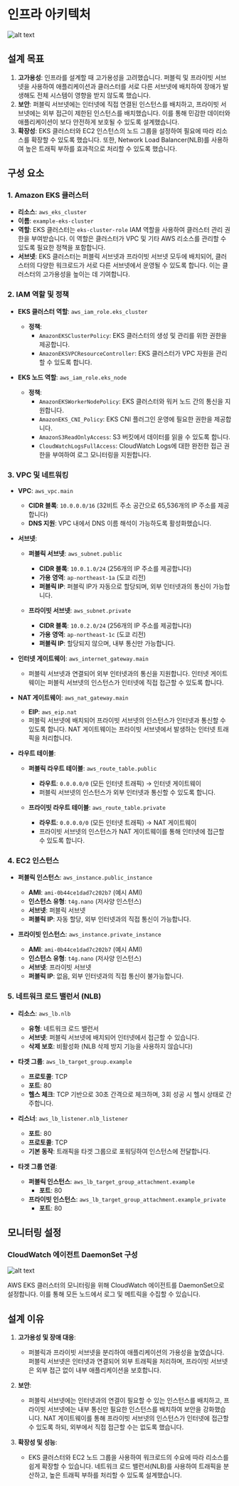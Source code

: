 # 인프라 아키텍처
![alt text](Image/image.png)

## 설계 목표


1. **고가용성**: 인프라를 설계할 때 고가용성을 고려했습니다. 퍼블릭 및 프라이빗 서브넷을 사용하여 애플리케이션과 클러스터를 서로 다른 서브넷에 배치하여 장애가 발생해도 전체 시스템이 영향을 받지 않도록 했습니다.
2. **보안**: 퍼블릭 서브넷에는 인터넷에 직접 연결된 인스턴스를 배치하고, 프라이빗 서브넷에는 외부 접근이 제한된 인스턴스를 배치했습니다. 이를 통해 민감한 데이터와 애플리케이션이 보다 안전하게 보호될 수 있도록 설계했습니다.
3. **확장성**: EKS 클러스터와 EC2 인스턴스의 노드 그룹을 설정하여 필요에 따라 리소스를 확장할 수 있도록 했습니다. 또한, Network Load Balancer(NLB)를 사용하여 높은 트래픽 부하를 효과적으로 처리할 수 있도록 했습니다.

## 구성 요소

### 1. **Amazon EKS 클러스터**

- **리소스**: `aws_eks_cluster`
- **이름**: `example-eks-cluster`
- **역할**: EKS 클러스터는 `eks-cluster-role` IAM 역할을 사용하여 클러스터 관리 권한을 부여받습니다. 이 역할은 클러스터가 VPC 및 기타 AWS 리소스를 관리할 수 있도록 필요한 정책을 포함합니다.
- **서브넷**: EKS 클러스터는 퍼블릭 서브넷과 프라이빗 서브넷 모두에 배치되어, 클러스터의 다양한 워크로드가 서로 다른 서브넷에서 운영될 수 있도록 합니다. 이는 클러스터의 고가용성을 높이는 데 기여합니다.

### 2. **IAM 역할 및 정책**

- **EKS 클러스터 역할**: `aws_iam_role.eks_cluster`
  - **정책**:
    - `AmazonEKSClusterPolicy`: EKS 클러스터의 생성 및 관리를 위한 권한을 제공합니다.
    - `AmazonEKSVPCResourceController`: EKS 클러스터가 VPC 자원을 관리할 수 있도록 합니다.

- **EKS 노드 역할**: `aws_iam_role.eks_node`
  - **정책**:
    - `AmazonEKSWorkerNodePolicy`: EKS 클러스터와 워커 노드 간의 통신을 지원합니다.
    - `AmazonEKS_CNI_Policy`: EKS CNI 플러그인 운영에 필요한 권한을 제공합니다.
    - `AmazonS3ReadOnlyAccess`: S3 버킷에서 데이터를 읽을 수 있도록 합니다.
    - `CloudWatchLogsFullAccess`: CloudWatch Logs에 대한 완전한 접근 권한을 부여하여 로그 모니터링을 지원합니다.

### 3. **VPC 및 네트워킹**

- **VPC**: `aws_vpc.main`
  - **CIDR 블록**: `10.0.0.0/16` (32비트 주소 공간으로 65,536개의 IP 주소를 제공합니다)
  - **DNS 지원**: VPC 내에서 DNS 이름 해석이 가능하도록 활성화했습니다.

- **서브넷**:
  - **퍼블릭 서브넷**: `aws_subnet.public`
    - **CIDR 블록**: `10.0.1.0/24` (256개의 IP 주소를 제공합니다)
    - **가용 영역**: `ap-northeast-1a` (도쿄 리전)
    - **퍼블릭 IP**: 퍼블릭 IP가 자동으로 할당되며, 외부 인터넷과의 통신이 가능합니다.

  - **프라이빗 서브넷**: `aws_subnet.private`
    - **CIDR 블록**: `10.0.2.0/24` (256개의 IP 주소를 제공합니다)
    - **가용 영역**: `ap-northeast-1c` (도쿄 리전)
    - **퍼블릭 IP**: 할당되지 않으며, 내부 통신만 가능합니다.

- **인터넷 게이트웨이**: `aws_internet_gateway.main`
  - 퍼블릭 서브넷과 연결되어 외부 인터넷과의 통신을 지원합니다. 인터넷 게이트웨이는 퍼블릭 서브넷의 인스턴스가 인터넷에 직접 접근할 수 있도록 합니다.

- **NAT 게이트웨이**: `aws_nat_gateway.main`
  - **EIP**: `aws_eip.nat`
  - 퍼블릭 서브넷에 배치되어 프라이빗 서브넷의 인스턴스가 인터넷과 통신할 수 있도록 합니다. NAT 게이트웨이는 프라이빗 서브넷에서 발생하는 인터넷 트래픽을 처리합니다.

- **라우트 테이블**:
  - **퍼블릭 라우트 테이블**: `aws_route_table.public`
    - **라우트**: `0.0.0.0/0` (모든 인터넷 트래픽) → 인터넷 게이트웨이
    - 퍼블릭 서브넷의 인스턴스가 외부 인터넷과 통신할 수 있도록 합니다.

  - **프라이빗 라우트 테이블**: `aws_route_table.private`
    - **라우트**: `0.0.0.0/0` (모든 인터넷 트래픽) → NAT 게이트웨이
    - 프라이빗 서브넷의 인스턴스가 NAT 게이트웨이를 통해 인터넷에 접근할 수 있도록 합니다.

### 4. **EC2 인스턴스**

- **퍼블릭 인스턴스**: `aws_instance.public_instance`
  - **AMI**: `ami-0b44ce1dad7c202b7` (예시 AMI)
  - **인스턴스 유형**: `t4g.nano` (저사양 인스턴스)
  - **서브넷**: 퍼블릭 서브넷
  - **퍼블릭 IP**: 자동 할당, 외부 인터넷과의 직접 통신이 가능합니다.

- **프라이빗 인스턴스**: `aws_instance.private_instance`
  - **AMI**: `ami-0b44ce1dad7c202b7` (예시 AMI)
  - **인스턴스 유형**: `t4g.nano` (저사양 인스턴스)
  - **서브넷**: 프라이빗 서브넷
  - **퍼블릭 IP**: 없음, 외부 인터넷과의 직접 통신이 불가능합니다.

### 5. **네트워크 로드 밸런서 (NLB)**

- **리소스**: `aws_lb.nlb`
  - **유형**: 네트워크 로드 밸런서
  - **서브넷**: 퍼블릭 서브넷에 배치되어 인터넷에서 접근할 수 있습니다.
  - **삭제 보호**: 비활성화 (NLB 삭제 방지 기능을 사용하지 않습니다)

- **타겟 그룹**: `aws_lb_target_group.example`
  - **프로토콜**: TCP
  - **포트**: 80
  - **헬스 체크**: TCP 기반으로 30초 간격으로 체크하며, 3회 성공 시 헬시 상태로 간주합니다.

- **리스너**: `aws_lb_listener.nlb_listener`
  - **포트**: 80
  - **프로토콜**: TCP
  - **기본 동작**: 트래픽을 타겟 그룹으로 포워딩하여 인스턴스에 전달합니다.

- **타겟 그룹 연결**:
  - **퍼블릭 인스턴스**: `aws_lb_target_group_attachment.example`
    - **포트**: 80
  - **프라이빗 인스턴스**: `aws_lb_target_group_attachment.example_private`
    - **포트**: 80
## 모니터링 설정

### CloudWatch 에이전트 DaemonSet 구성
![alt text](Image/ImageMonitoring.png)

AWS EKS 클러스터의 모니터링을 위해 CloudWatch 에이전트를 DaemonSet으로 설정합니다. 이를 통해 모든 노드에서 로그 및 메트릭을 수집할 수 있습니다.





## 설계 이유

1. **고가용성 및 장애 대응**:
   - 퍼블릭과 프라이빗 서브넷을 분리하여 애플리케이션의 가용성을 높였습니다. 퍼블릭 서브넷은 인터넷과 연결되어 외부 트래픽을 처리하며, 프라이빗 서브넷은 외부 접근 없이 내부 애플리케이션을 보호합니다.

2. **보안**:
   - 퍼블릭 서브넷에는 인터넷과의 연결이 필요할 수 있는 인스턴스를 배치하고, 프라이빗 서브넷에는 내부 통신만 필요한 인스턴스를 배치하여 보안을 강화했습니다. NAT 게이트웨이를 통해 프라이빗 서브넷의 인스턴스가 인터넷에 접근할 수 있도록 하되, 외부에서 직접 접근할 수는 없도록 했습니다.

3. **확장성 및 성능**:
   - EKS 클러스터와 EC2 노드 그룹을 사용하여 워크로드의 수요에 따라 리소스를 쉽게 확장할 수 있습니다. 네트워크 로드 밸런서(NLB)를 사용하여 트래픽을 분산하고, 높은 트래픽 부하를 처리할 수 있도록 설계했습니다.